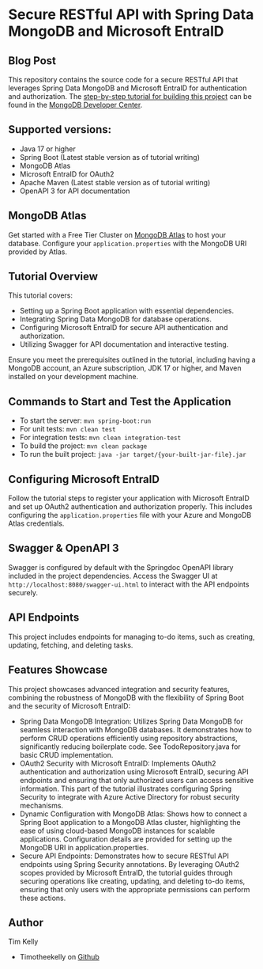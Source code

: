 # Secure RESTful API with Spring Data MongoDB and Microsoft EntraID

## Blog Post

This repository contains the source code for a secure RESTful API that leverages Spring Data MongoDB and Microsoft EntraID for authentication and authorization. The [step-by-step tutorial for building this project](https://www.mongodb.com/products/atlas/secure-api-spring-microsoft-entraid/) can be found in the [MongoDB Developer Center](https://www.mongodb.com/developer/).

## Supported versions:

- Java 17 or higher
- Spring Boot (Latest stable version as of tutorial writing)
- MongoDB Atlas
- Microsoft EntraID for OAuth2
- Apache Maven (Latest stable version as of tutorial writing)
- OpenAPI 3 for API documentation

## MongoDB Atlas

Get started with a Free Tier Cluster on [MongoDB Atlas](https://www.mongodb.com/cloud/atlas) to host your database. Configure your `application.properties` with the MongoDB URI provided by Atlas.

## Tutorial Overview

This tutorial covers:

- Setting up a Spring Boot application with essential dependencies.
- Integrating Spring Data MongoDB for database operations.
- Configuring Microsoft EntraID for secure API authentication and authorization.
- Utilizing Swagger for API documentation and interactive testing.

Ensure you meet the prerequisites outlined in the tutorial, including having a MongoDB account, an Azure subscription, JDK 17 or higher, and Maven installed on your development machine.

## Commands to Start and Test the Application

- To start the server: `mvn spring-boot:run`
- For unit tests: `mvn clean test`
- For integration tests: `mvn clean integration-test`
- To build the project: `mvn clean package`
- To run the built project: `java -jar target/{your-built-jar-file}.jar`

## Configuring Microsoft EntraID

Follow the tutorial steps to register your application with Microsoft EntraID and set up OAuth2 authentication and authorization properly. This includes configuring the `application.properties` file with your Azure and MongoDB Atlas credentials.

## Swagger & OpenAPI 3

Swagger is configured by default with the Springdoc OpenAPI library included in the project dependencies. Access the Swagger UI at `http://localhost:8080/swagger-ui.html` to interact with the API endpoints securely.

## API Endpoints

This project includes endpoints for managing to-do items, such as creating, updating, fetching, and deleting tasks.

## Features Showcase
This project showcases advanced integration and security features, combining the robustness of MongoDB with the flexibility of Spring Boot and the security of Microsoft EntraID:
- Spring Data MongoDB Integration: Utilizes Spring Data MongoDB for seamless interaction with MongoDB databases. It demonstrates how to perform CRUD operations efficiently using repository abstractions, significantly reducing boilerplate code. See TodoRepository.java for basic CRUD implementation.
- OAuth2 Security with Microsoft EntraID: Implements OAuth2 authentication and authorization using Microsoft EntraID, securing API endpoints and ensuring that only authorized users can access sensitive information. This part of the tutorial illustrates configuring Spring Security to integrate with Azure Active Directory for robust security mechanisms.
- Dynamic Configuration with MongoDB Atlas: Shows how to connect a Spring Boot application to a MongoDB Atlas cluster, highlighting the ease of using cloud-based MongoDB instances for scalable applications. Configuration details are provided for setting up the MongoDB URI in application.properties.
- Secure API Endpoints: Demonstrates how to secure RESTful API endpoints using Spring Security annotations. By leveraging OAuth2 scopes provided by Microsoft EntraID, the tutorial guides through securing operations like creating, updating, and deleting to-do items, ensuring that only users with the appropriate permissions can perform these actions.

## Author
Tim Kelly
- Timotheekelly on [Github](https://github.com/timotheekelly)
